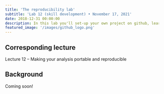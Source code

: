 ```yaml
---
title: 'The reproducibility lab'
subtitle: 'Lab 12 (skill development) • November 17, 2021'
date: 2018-12-31 00:00:00
description: In this lab you'll set-up your own project on github, learn to interact with this project from the command line, and then archive the project for publication using Zenodo.
featured_image: '/images/github_logo.png'
---
```


## Corresponding lecture

Lecture 12 – Making your analysis portable and reproducible

## Background

Coming soon!